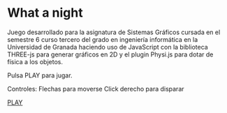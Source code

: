 # What a night

Juego desarrollado para la asignatura de Sistemas Gráficos cursada en el semestre 6 curso tercero del grado en ingeniería informática en la Universidad de Granada haciendo uso de JavaScript con la biblioteca THREE-js para generar gráficos en 2D y el plugin Physi.js para dotar de física a los objetos.

Pulsa PLAY para jugar. 

Controles:
Flechas para moverse
Click derecho para disparar
 
[PLAY](https://romanlarrosa.github.io/What-a-Night/js/index.html)
